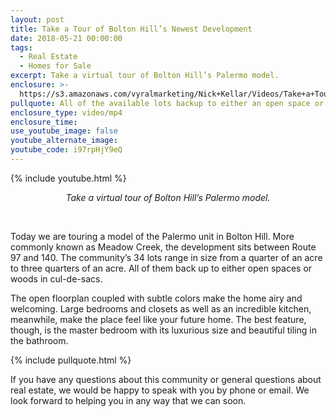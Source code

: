 ```yaml
---
layout: post
title: Take a Tour of Bolton Hill’s Newest Development
date: 2018-05-21 00:00:00
tags:
  - Real Estate
  - Homes for Sale
excerpt: Take a virtual tour of Bolton Hill’s Palermo model.
enclosure: >-
  https://s3.amazonaws.com/vyralmarketing/Nick+Kellar/Videos/Take+a+Tour+of+Bolton+Hills+Newest+Development.mp4
pullquote: All of the available lots backup to either an open space or woods.
enclosure_type: video/mp4
enclosure_time:
use_youtube_image: false
youtube_alternate_image:
youtube_code: i97rpHjY9eQ
---
```


{% include youtube.html %}

<center><em>Take a virtual tour of Bolton Hill&rsquo;s Palermo model.</em></center>

&nbsp;

Today we are touring a model of the Palermo unit in Bolton Hill. More commonly known as Meadow Creek, the development sits between Route 97 and 140. The community’s 34 lots range in size from a quarter of an acre to three quarters of an acre. All of them back up to either open spaces or woods in cul-de-sacs.

The open floorplan coupled with subtle colors make the home airy and welcoming. Large bedrooms and closets as well as an incredible kitchen, meanwhile, make the place feel like your future home. The best feature, though, is the master bedroom with its luxurious size and beautiful tiling in the bathroom.

{% include pullquote.html %}

If you have any questions about this community or general questions about real estate, we would be happy to speak with you by phone or email. We look forward to helping you in any way that we can soon.